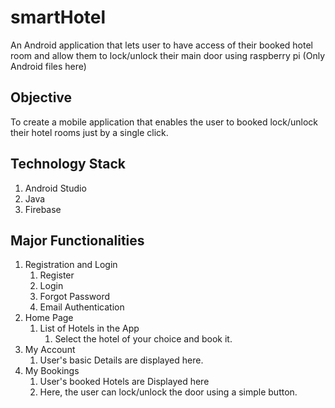 # smartHotel
An Android application that lets user to have access of their booked hotel room and allow them to lock/unlock their main door using raspberry pi (Only Android files here)

## Objective
To create a mobile application that enables the user to booked lock/unlock their hotel rooms just by a single click.

## Technology Stack
1. Android Studio
2. Java
3. Firebase

## Major Functionalities
1. Registration and Login
   1. Register
   2. Login
   3. Forgot Password
   4. Email Authentication
2. Home Page
   1. List of Hotels in the App
      1. Select the hotel of your choice and book it.
3. My Account
   1. User's basic Details are displayed here.
4. My Bookings
   1. User's booked Hotels are Displayed here
   2. Here, the user can lock/unlock the door using a simple button.
